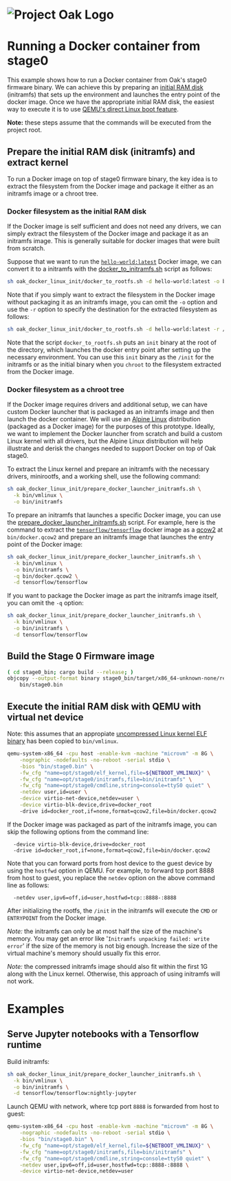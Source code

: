 <!-- Oak Logo Start -->
<!-- An HTML element is intentionally used since GitHub recommends this approach to handle different images in dark/light modes. Ref: https://docs.github.com/en/get-started/writing-on-github/getting-started-with-writing-and-formatting-on-github/basic-writing-and-formatting-syntax#specifying-the-theme-an-image-is-shown-to -->
<!-- markdownlint-disable-next-line MD033 -->
<h1><picture><source media="(prefers-color-scheme: dark)" srcset="../docs/oak-logo/svgs/oak-logo-negative.svg?sanitize=true"><source media="(prefers-color-scheme: light)" srcset="../docs/oak-logo/svgs/oak-logo.svg?sanitize=true"><img alt="Project Oak Logo" src="../docs/oak-logo/svgs/oak-logo.svg?sanitize=true"></picture></h1>
<!-- Oak Logo End -->

# Running a Docker container from stage0

This example shows how to run a Docker container from Oak's stage0 firmware
binary. We can achieve this by preparing an
[initial RAM disk](https://en.wikipedia.org/wiki/Initial_ramdisk) (initramfs)
that sets up the environment and launches the entry point of the docker image.
Once we have the appropriate initial RAM disk, the easiest way to execute it is
to use
[QEMU's direct Linux boot feature](https://qemu-project.gitlab.io/qemu/system/linuxboot.html).

**Note:** these steps assume that the commands will be executed from the project
root.

## Prepare the initial RAM disk (initramfs) and extract kernel

To run a Docker image on top of stage0 firmware binary, the key idea is to
extract the filesystem from the Docker image and package it either as an
initramfs image or a chroot tree.

### Docker filesystem as the initial RAM disk

If the Docker image is self sufficient and does not need any drivers, we can
simply extract the filesystem of the Docker image and package it as an initramfs
image. This is generally suitable for docker images that were built from
scratch.

Suppose that we want to run the
[`hello-world:latest`](https://hub.docker.com/_/hello-world) Docker image, we
can convert it to a initramfs with the
[docker_to_initramfs.sh](docker_to_initramfs.sh) script as follows:

```bash
sh oak_docker_linux_init/docker_to_rootfs.sh -d hello-world:latest -o bin/initramfs
```

Note that if you simply want to extract the filesystem in the Docker image
without packaging it as an initramfs image, you can omit the `-o` option and use
the `-r` option to specify the destination for the extracted filesystem as
follows:

```bash
sh oak_docker_linux_init/docker_to_rootfs.sh -d hello-world:latest -r /tmp/docker_rootfs
```

Note that the script `docker_to_rootfs.sh` puts an `init` binary at the root of
the directory, which launches the docker entry point after setting up the
necessary environment. You can use this `init` binary as the `/init` for the
initramfs or as the initial binary when you `chroot` to the filesystem extracted
from the Docker image.

### Docker filesystem as a chroot tree

If the Docker image requires drivers and additional setup, we can have custom
Docker launcher that is packaged as an initramfs image and then launch the
docker container. We will use an [Alpine Linux](https://www.alpinelinux.org/)
distribution (packaged as a Docker image) for the purposes of this prototype.
Ideally, we want to implement the Docker launcher from scratch and build a
custom Linux kernel with all drivers, but the Alpine Linux distribution will
help illustrate and derisk the changes needed to support Docker on top of Oak
stage0.

To extract the Linux kernel and prepare an initramfs with the necessary drivers,
minirootfs, and a working shell, use the following command:

```bash
sh oak_docker_linux_init/prepare_docker_launcher_initramfs.sh \
  -k bin/vmlinux \
  -o bin/initramfs
```

To prepare an initramfs that launches a specific Docker image, you can use the
[prepare_docker_launcher_initramfs.sh](../oak_docker_linux_init/prepare_docker_launcher_initramfs.sh)
script. For example, here is the command to extract the
[`tensorflow/tensorflow`](https://hub.docker.com/r/tensorflow/tensorflow/)
docker image as a
[qcow2](https://qemu-project.gitlab.io/qemu/system/images.html#cmdoption-image-formats-arg-qcow2)
at `bin/docker.qcow2` and prepare an initramfs image that launches the entry
point of the Docker image:

```bash
sh oak_docker_linux_init/prepare_docker_launcher_initramfs.sh \
  -k bin/vmlinux \
  -o bin/initramfs \
  -q bin/docker.qcow2 \
  -d tensorflow/tensorflow
```

If you want to package the Docker image as part the initramfs image itself, you
can omit the `-q` option:

```bash
sh oak_docker_linux_init/prepare_docker_launcher_initramfs.sh \
  -k bin/vmlinux \
  -o bin/initramfs \
  -d tensorflow/tensorflow
```

## Build the Stage 0 Firmware image

```bash
( cd stage0_bin; cargo build --release; )
objcopy --output-format binary stage0_bin/target/x86_64-unknown-none/release/oak_stage0_bin \
    bin/stage0.bin
```

## Execute the initial RAM disk with QEMU with virtual net device

Note: this assumes that an appropiate
[uncompressed Linux kernel ELF binary](/docs/development.md#extracting-vmlinux-from-your-linux-installation)
has been copied to `bin/vmlinux`.

```bash
qemu-system-x86_64 -cpu host -enable-kvm -machine "microvm" -m 8G \
    -nographic -nodefaults -no-reboot -serial stdio \
    -bios "bin/stage0.bin" \
    -fw_cfg "name=opt/stage0/elf_kernel,file=${NETBOOT_VMLINUX}" \
    -fw_cfg "name=opt/stage0/initramfs,file=bin/initramfs" \
    -fw_cfg "name=opt/stage0/cmdline,string=console=ttyS0 quiet" \
    -netdev user,id=user \
    -device virtio-net-device,netdev=user \
    -device virtio-blk-device,drive=docker_root
    -drive id=docker_root,if=none,format=qcow2,file=bin/docker.qcow2
```

If the Docker image was packaged as part of the initramfs image, you can skip
the following options from the command line:

```text
  -device virtio-blk-device,drive=docker_root
  -drive id=docker_root,if=none,format=qcow2,file=bin/docker.qcow2
```

Note that you can forward ports from host device to the guest device by using
the `hostfwd` option in QEMU. For example, to forward tcp port 8888 from host to
guest, you replace the `netdev` option on the above command line as follows:

```text
  -netdev user,ipv6=off,id=user,hostfwd=tcp::8888-:8888
```

After initializing the rootfs, the `/init` in the initramfs will execute the
`CMD` or `ENTRYPOINT` from the Docker image.

_Note:_ the initramfs can only be at most half the size of the machine's memory.
You may get an error like '`Initramfs unpacking failed: write error`' if the
size of the memory is not big enough. Increase the size of the virtual machine's
memory should usually fix this error.

_Note:_ the compressed initramfs image should also fit within the first 1G along
with the Linux kernel. Otherwise, this approach of using initramfs will not
work.

# Examples

## Serve Jupyter notebooks with a Tensorflow runtime

Build initramfs:

```bash
sh oak_docker_linux_init/prepare_docker_launcher_initramfs.sh \
  -k bin/vmlinux \
  -o bin/initramfs \
  -d tensorflow/tensorflow:nightly-jupyter
```

Launch QEMU with network, where tcp port `8888` is forwarded from host to guest:

```bash
qemu-system-x86_64 -cpu host -enable-kvm -machine "microvm" -m 8G \
    -nographic -nodefaults -no-reboot -serial stdio \
    -bios "bin/stage0.bin" \
    -fw_cfg "name=opt/stage0/elf_kernel,file=${NETBOOT_VMLINUX}" \
    -fw_cfg "name=opt/stage0/initramfs,file=bin/initramfs" \
    -fw_cfg "name=opt/stage0/cmdline,string=console=ttyS0 quiet" \
    -netdev user,ipv6=off,id=user,hostfwd=tcp::8888-:8888 \
    -device virtio-net-device,netdev=user
```
